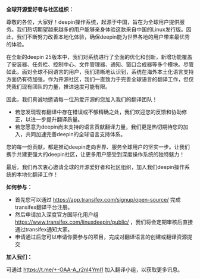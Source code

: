 **全球开源爱好者与社区组织：**

尊敬的各位，大家好！deepin操作系统，起源于中国，旨在为全球用户提供服务。我们热切期望越来越多的用户能够亲身体验这款来自中国的Linux发行版。因此，我们不断努力改善本地化体验，确保deepin能为世界各地的用户带来最优秀的体验。

在全新的deepin 25版本中，我们对系统进行了全面的优化和创新，新增功能覆盖了安装器、任务栏、控制中心、文件管理器、通知、窗口合成器等多个模块。尽管如此，面对全球不同语言的用户，我们清晰地认识到，系统在海外本土化语言支持方面仍有待加强。作为开源社区，我们一直致力于完善全球语言的翻译工作，但仅凭我们现有团队的力量，推进速度可能有限。

因此，我们真诚地邀请每一位热爱开源的您加入我们的翻译团队！

- 若您发现现有翻译中存在错误或不够精确之处，我们欢迎您的反馈和协助修正，以进一步提升翻译质量。
- 若您愿意为deepin尚未支持的语言贡献翻译力量，我们更是热切期待您的加入，共同加速完善deepin的全球语言支持体系。

您的每一份贡献，都是推动deepin走向世界、服务全球用户的坚实一步。让我们携手共建更强大的deepin社区，让更多用户感受到深度操作系统的独特魅力！

最后，我们再次衷心邀请全球的开源爱好者和社区组织，加入我们deepin操作系统的本地化翻译工作！

**如何参与：**

- 首先您可以通过 <https://app.transifex.com/signup/open-source/> 完成transifex翻译平台注册。
- 然后申请加入深度官方国际化用户组 <https://www.transifex.com/linuxdeepin/public/> ，我们将会定期审核后直接通过transifex通知大家。
- 申请通过后您可以申请你要参与的项目，完成对翻译语言的创建或翻译资源提交

**加入我们：**

可通过 <https://t.me/+-OAA-A_r2nI4YmI1> 加入翻译小组，以获取更多讯息。
